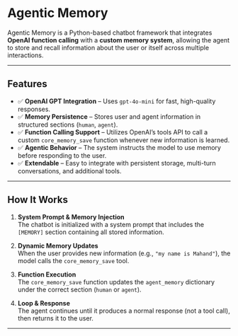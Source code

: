 # **Agentic Memory**

Agentic Memory is a Python-based chatbot framework that integrates **OpenAI function calling** with a **custom memory system**, allowing the agent to store and recall information about the user or itself across multiple interactions.

---

## **Features**
- ✅ **OpenAI GPT Integration** – Uses `gpt-4o-mini` for fast, high-quality responses.  
- ✅ **Memory Persistence** – Stores user and agent information in structured sections (`human`, `agent`).  
- ✅ **Function Calling Support** – Utilizes OpenAI’s tools API to call a custom `core_memory_save` function whenever new information is learned.  
- ✅ **Agentic Behavior** – The system instructs the model to use memory before responding to the user.  
- ✅ **Extendable** – Easy to integrate with persistent storage, multi-turn conversations, and additional tools.

---

## **How It Works**
1. **System Prompt & Memory Injection**  
   The chatbot is initialized with a system prompt that includes the `[MEMORY]` section containing all stored information.

2. **Dynamic Memory Updates**  
   When the user provides new information (e.g., `"my name is Mahand"`), the model calls the `core_memory_save` tool.

3. **Function Execution**  
   The `core_memory_save` function updates the `agent_memory` dictionary under the correct section (`human` or `agent`).

4. **Loop & Response**  
   The agent continues until it produces a normal response (not a tool call), then returns it to the user.

---

